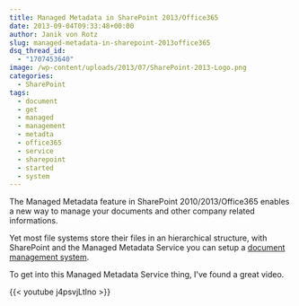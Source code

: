 ```yaml
---
title: Managed Metadata in SharePoint 2013/Office365
date: 2013-09-04T09:33:48+00:00
author: Janik von Rotz
slug: managed-metadata-in-sharepoint-2013office365
dsq_thread_id:
  - "1707453640"
image: /wp-content/uploads/2013/07/SharePoint-2013-Logo.png
categories:
  - SharePoint
tags:
  - document
  - get
  - managed
  - management
  - metadta
  - office365
  - service
  - sharepoint
  - started
  - system
---
```

The Managed Metadata feature in SharePoint 2010/2013/Office365 enables a new way to manage your documents and other company related informations.

Yet most file systems store their files in an hierarchical structure, with SharePoint and the Managed Metadata Service you can setup a <a href="https://en.wikipedia.org/wiki/Document_management_system" target="_blank">document management system</a>.

To get into this Managed Metadata Service thing, I've found a great video.

{{< youtube j4psvjLtlno >}}